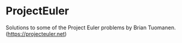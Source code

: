 # ProjectEuler
Solutions to some of the Project Euler problems by Brian Tuomanen.  (https://projecteuler.net)
